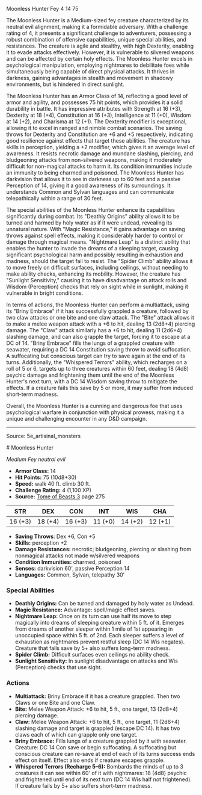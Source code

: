 <MonsterName/>Moonless Hunter</MonsterName>
<CreatureType/>Fey</CreatureType>
<CR/>4</CR>
<AC/>14</AC>
<HP/>75</HP>
<summary>The Moonless Hunter is a Medium-sized fey creature characterized by its neutral evil alignment, making it a formidable adversary. With a challenge rating of 4, it presents a significant challenge to adventurers, possessing a robust combination of offensive capabilities, unique special abilities, and resistances. The creature is agile and stealthy, with high Dexterity, enabling it to evade attacks effectively. However, it is vulnerable to silvered weapons and can be affected by certain holy effects. The Moonless Hunter excels in psychological manipulation, employing nightmares to debilitate foes while simultaneously being capable of direct physical attacks. It thrives in darkness, gaining advantages in stealth and movement in shadowy environments, but is hindered in direct sunlight.</summary>

<detail>

The Moonless Hunter has an Armor Class of 14, reflecting a good level of armor and agility, and possesses 75 hit points, which provides it a solid durability in battle. It has impressive attributes with Strength at 16 (+3), Dexterity at 18 (+4), Constitution at 16 (+3), Intelligence at 11 (+0), Wisdom at 14 (+2), and Charisma at 12 (+1). The Dexterity modifier is exceptional, allowing it to excel in ranged and nimble combat scenarios. The saving throws for Dexterity and Constitution are +6 and +5 respectively, indicating good resilience against effects that target these abilities. The creature has skills in perception, yielding a +2 modifier, which gives it an average level of awareness. It resists necrotic damage and mundane slashing, piercing, and bludgeoning attacks from non-silvered weapons, making it moderately difficult for non-magical attacks to harm it. Its condition immunities include an immunity to being charmed and poisoned. The Moonless Hunter has darkvision that allows it to see in darkness up to 60 feet and a passive Perception of 14, giving it a good awareness of its surroundings. It understands Common and Sylvan languages and can communicate telepathically within a range of 30 feet.

The special abilities of the Moonless Hunter enhance its capabilities significantly during combat. Its "Deathly Origins" ability allows it to be turned and harmed by holy water as if it were undead, revealing its unnatural nature. With "Magic Resistance," it gains advantage on saving throws against spell effects, making it considerably harder to control or damage through magical means. "Nightmare Leap" is a distinct ability that enables the hunter to invade the dreams of a sleeping target, causing significant psychological harm and possibly resulting in exhaustion and madness, should the target fail to resist. The "Spider Climb" ability allows it to move freely on difficult surfaces, including ceilings, without needing to make ability checks, enhancing its mobility. However, the creature has "Sunlight Sensitivity," causing it to have disadvantage on attack rolls and Wisdom (Perception) checks that rely on sight while in sunlight, making it vulnerable in bright conditions.

In terms of actions, the Moonless Hunter can perform a multiattack, using its "Briny Embrace" if it has successfully grappled a creature, followed by two claw attacks or one bite and one claw attack. The "Bite" attack allows it to make a melee weapon attack with a +6 to hit, dealing 13 (2d8+4) piercing damage. The "Claw" attack similarly has a +6 to hit, dealing 11 (2d6+4) slashing damage, and can also grapple the target, forcing it to escape at a DC of 14. "Briny Embrace" fills the lungs of a grappled creature with seawater, requiring a DC 14 Constitution saving throw to avoid suffocation. A suffocating but conscious target can try to save again at the end of its turns. Additionally, the "Whispered Terrors" ability, which recharges on a roll of 5 or 6, targets up to three creatures within 60 feet, dealing 18 (4d8) psychic damage and frightening them until the end of the Moonless Hunter's next turn, with a DC 14 Wisdom saving throw to mitigate the effects. If a creature fails this save by 5 or more, it may suffer from induced short-term madness. 

Overall, the Moonless Hunter is a cunning and dangerous foe that uses psychological warfare in conjunction with physical prowess, making it a unique and challenging encounter in any D&D campaign.</detail>



---

Source: 5e_artisinal_monsters

<statblock>
# Moonless Hunter

*Medium* *Fey* *neutral evil*

- **Armor Class:** 14
- **Hit Points:** 75 (10d8+30)
- **Speed:** walk 40 ft. climb 30 ft.
- **Challenge Rating:** 4 (1,100 XP)
- **Source:** [Tome of Beasts 3](https://koboldpress.com/kpstore/product/tome-of-beasts-3-for-5th-edition/) page 275

| STR | DEX | CON | INT | WIS | CHA |
| --- | --- | --- | --- | --- | --- |
| 16 (+3) | 18 (+4) | 16 (+3) | 11 (+0) | 14 (+2) | 12 (+1) |

- **Saving Throws**: Dex +6, Con +5
- **Skills:** perception +2
- **Damage Resistances:** necrotic; bludgeoning, piercing or slashing from nonmagical attacks not made w/silvered weapons
- **Condition Immunities:** charmed, poisoned
- **Senses:** darkvision 60', passive Perception 14
- **Languages:** Common, Sylvan, telepathy 30'

### Special Abilities

- **Deathly Origins:** Can be turned and damaged by holy water as Undead.
- **Magic Resistance:** Advantage: spell/magic effect saves.
- **Nightmare Leap:** Once on its turn can use half its move to step magically into dreams of sleeping creature within 5 ft. of it. Emerges from dreams of another sleeper within 1 mile of 1st appearing in unoccupied space within 5 ft. of 2nd. Each sleeper suffers a level of exhaustion as nightmares prevent restful sleep (DC 14 Wis negates). Creature that fails save by 5+ also suffers long-term madness.
- **Spider Climb:** Difficult surfaces even ceilings no ability check.
- **Sunlight Sensitivity:** In sunlight disadvantage on attacks and Wis (Perception) checks that use sight.

### Actions

- **Multiattack:** Briny Embrace if it has a creature grappled. Then two Claws or one Bite and one Claw.
- **Bite:** Melee Weapon Attack: +6 to hit, 5 ft., one target, 13 (2d8+4) piercing damage.
- **Claw:** Melee Weapon Attack: +6 to hit, 5 ft., one target, 11 (2d6+4) slashing damage and target is grappled (escape DC 14). It has two claws each of which can grapple only one target.
- **Briny Embrace:** Fills lungs of a creature grappled by it with seawater. Creature:  DC 14 Con save or begin suffocating. A suffocating but conscious creature can re-save at end of each of its turns success ends effect on itself. Effect also ends if creature escapes grapple.
- **Whispered Terrors (Recharge 5–6):** Bombards the minds of up to 3 creatures it can see within 60' of it with nightmares: 18 (4d8) psychic and frightened until end of its next turn (DC 14 Wis half not frightened). If creature fails by 5+ also suffers short-term madness.


</statblock>



